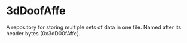 # 3dDoofAffe
A repository for storing multiple sets of data in one file. Named after its header bytes (0x3dD00fAffe).
